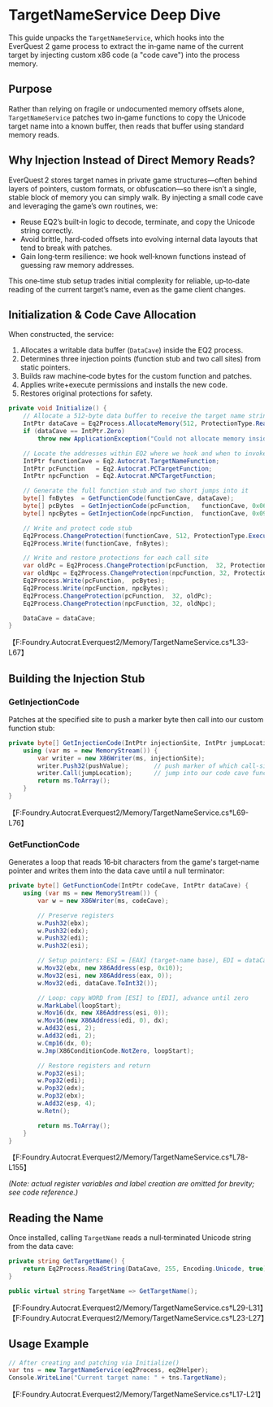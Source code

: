 # TargetNameService Deep Dive

This guide unpacks the `TargetNameService`, which hooks into the EverQuest 2 game process to extract the in‑game name of the current target by injecting custom x86 code (a "code cave") into the process memory.

## Purpose

Rather than relying on fragile or undocumented memory offsets alone, `TargetNameService` patches two in‑game functions to copy the Unicode target name into a known buffer, then reads that buffer using standard memory reads.

## Why Injection Instead of Direct Memory Reads?

EverQuest 2 stores target names in private game structures—often behind layers of pointers, custom formats, or obfuscation—so there isn’t a single, stable block of memory you can simply walk. By injecting a small code cave and leveraging the game’s own routines, we:

- Reuse EQ2’s built‑in logic to decode, terminate, and copy the Unicode string correctly.
- Avoid brittle, hard‑coded offsets into evolving internal data layouts that tend to break with patches.
- Gain long‑term resilience: we hook well‑known functions instead of guessing raw memory addresses.

This one‑time stub setup trades initial complexity for reliable, up‑to‑date reading of the current target’s name, even as the game client changes.

## Initialization & Code Cave Allocation

When constructed, the service:
1. Allocates a writable data buffer (`DataCave`) inside the EQ2 process.
2. Determines three injection points (function stub and two call sites) from static pointers.
3. Builds raw machine‑code bytes for the custom function and patches.
4. Applies write+execute permissions and installs the new code.
5. Restores original protections for safety.

```csharp
private void Initialize() {
    // Allocate a 512‑byte data buffer to receive the target name string
    IntPtr dataCave = Eq2Process.AllocateMemory(512, ProtectionType.ReadWrite);
    if (dataCave == IntPtr.Zero)
        throw new ApplicationException("Could not allocate memory inside EverQuest 2 process.");

    // Locate the addresses within EQ2 where we hook and when to invoke our code cave
    IntPtr functionCave = Eq2.Autocrat.TargetNameFunction;
    IntPtr pcFunction   = Eq2.Autocrat.PCTargetFunction;
    IntPtr npcFunction  = Eq2.Autocrat.NPCTargetFunction;

    // Generate the full function stub and two short jumps into it
    byte[] fnBytes  = GetFunctionCode(functionCave, dataCave);
    byte[] pcBytes  = GetInjectionCode(pcFunction,   functionCave, 0x06);
    byte[] npcBytes = GetInjectionCode(npcFunction,  functionCave, 0x09);

    // Write and protect code stub
    Eq2Process.ChangeProtection(functionCave, 512, ProtectionType.ExecuteReadWrite);
    Eq2Process.Write(functionCave, fnBytes);

    // Write and restore protections for each call site
    var oldPc = Eq2Process.ChangeProtection(pcFunction,  32, ProtectionType.ExecuteReadWrite);
    var oldNpc = Eq2Process.ChangeProtection(npcFunction, 32, ProtectionType.ExecuteReadWrite);
    Eq2Process.Write(pcFunction,  pcBytes);
    Eq2Process.Write(npcFunction, npcBytes);
    Eq2Process.ChangeProtection(pcFunction,  32, oldPc);
    Eq2Process.ChangeProtection(npcFunction, 32, oldNpc);

    DataCave = dataCave;
}
```
【F:Foundry.Autocrat.Everquest2/Memory/TargetNameService.cs†L33-L67】

## Building the Injection Stub

### GetInjectionCode

Patches at the specified site to push a marker byte then call into our custom function stub:

```csharp
private byte[] GetInjectionCode(IntPtr injectionSite, IntPtr jumpLocation, byte pushValue) {
    using (var ms = new MemoryStream()) {
        var writer = new X86Writer(ms, injectionSite);
        writer.Push32(pushValue);       // push marker of which call-site invoked
        writer.Call(jumpLocation);      // jump into our code cave function
        return ms.ToArray();
    }
}
```
【F:Foundry.Autocrat.Everquest2/Memory/TargetNameService.cs†L69-L76】

### GetFunctionCode

Generates a loop that reads 16‑bit characters from the game's target‑name pointer and writes them into the data cave until a null terminator:

```csharp
private byte[] GetFunctionCode(IntPtr codeCave, IntPtr dataCave) {
    using (var ms = new MemoryStream()) {
        var w = new X86Writer(ms, codeCave);

        // Preserve registers
        w.Push32(ebx);
        w.Push32(edx);
        w.Push32(edi);
        w.Push32(esi);

        // Setup pointers: ESI = [EAX] (target-name base), EDI = dataCave
        w.Mov32(ebx, new X86Address(esp, 0x10));
        w.Mov32(esi, new X86Address(eax, 0));
        w.Mov32(edi, dataCave.ToInt32());

        // Loop: copy WORD from [ESI] to [EDI], advance until zero
        w.MarkLabel(loopStart);
        w.Mov16(dx, new X86Address(esi, 0));
        w.Mov16(new X86Address(edi, 0), dx);
        w.Add32(esi, 2);
        w.Add32(edi, 2);
        w.Cmp16(dx, 0);
        w.Jmp(X86ConditionCode.NotZero, loopStart);

        // Restore registers and return
        w.Pop32(esi);
        w.Pop32(edi);
        w.Pop32(edx);
        w.Pop32(ebx);
        w.Add32(esp, 4);
        w.Retn();

        return ms.ToArray();
    }
}
```
【F:Foundry.Autocrat.Everquest2/Memory/TargetNameService.cs†L78-L155】

*(Note: actual register variables and label creation are omitted for brevity; see code reference.)*

## Reading the Name

Once installed, calling `TargetName` reads a null‑terminated Unicode string from the data cave:

```csharp
private string GetTargetName() {
    return Eq2Process.ReadString(DataCave, 255, Encoding.Unicode, true);
}

public virtual string TargetName => GetTargetName();
```
【F:Foundry.Autocrat.Everquest2/Memory/TargetNameService.cs†L29-L31】【F:Foundry.Autocrat.Everquest2/Memory/TargetNameService.cs†L23-L27】

## Usage Example

```csharp
// After creating and patching via Initialize()
var tns = new TargetNameService(eq2Process, eq2Helper);
Console.WriteLine("Current target name: " + tns.TargetName);
```
【F:Foundry.Autocrat.Everquest2/Memory/TargetNameService.cs†L17-L21】